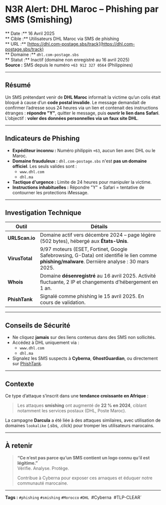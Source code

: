 # N3R Alert: DHL Maroc – Phishing par SMS (Smishing)

** Date :** 16 Avril 2025  
** Cible :** Utilisateurs DHL Maroc via SMS de phishing  
** URL :** [https://dhl.com-postage.sbs/track](https://dhl.com-postage.sbs/track)  
** Domaine :** `dhl.com-postage.sbs`  
** Statut :** Inactif (domaine non enregistré au 16 avril 2025)  
**Source :** SMS depuis le numéro `+63 912 327 0564` (Philippines)

---

##  Résumé

Un SMS prétendant venir de **DHL Maroc** informait la victime qu’un colis était bloqué à cause d’un **code postal invalide**. Le message demandait de confirmer l’adresse sous 24 heures via un lien et contenait des instructions étranges : **répondre "Y"**, quitter le message, puis **ouvrir le lien dans Safari**. L’objectif : **voler des données personnelles via un faux site DHL**.

---

##  Indicateurs de Phishing

- **Expéditeur inconnu :** Numéro philippin `+63`, aucun lien avec DHL ou le Maroc.
- **Domaine frauduleux :** `dhl.com-postage.sbs` n'est **pas un domaine officiel**. Les seuls valides sont :
  - `www.dhl.com`
  - `dhl.ma`
- **Tactique d'urgence :** Limite de 24 heures pour manipuler la victime.
- **Instructions inhabituelles :** Répondre "Y" + Safari = tentative de contourner les protections iMessage.

---

##  Investigation Technique

| Outil         | Détails |
|---------------|---------|
| **URLScan.io** | Domaine actif vers décembre 2024 – page légère (502 bytes), hébergé aux **États-Unis**. |
| **VirusTotal** | 9/97 moteurs (ESET, Fortinet, Google Safebrowsing, G-Data) ont identifié le lien comme **phishing/malware**. Dernière analyse : 30 mars 2025. |
| **Whois**      | Domaine **désenregistré** au 16 avril 2025. Activité fluctuante, 2 IP et changements d’hébergement en 1 an. |
| **PhishTank**  | Signalé comme phishing le 15 avril 2025. En cours de validation. |

---

## Conseils de Sécurité

- Ne cliquez **jamais** sur des liens contenus dans des SMS non sollicités.
- Accédez à DHL uniquement via :
  - `www.dhl.com`
  - `dhl.ma`
- Signalez les SMS suspects à **Cyberna**, **GhostGuardian**, ou directement sur [PhishTank](https://phishtank.com).

---

##  Contexte

Ce type d’attaque s’inscrit dans une **tendance croissante en Afrique** :  
> Les attaques **smishing** ont augmenté de **22 % en 2024**, ciblant notamment les services postaux (DHL, Poste Maroc).

La campagne **Darcula** a été liée à des attaques similaires, avec utilisation de domaines `lookalike` (.sbs, .click) pour tromper les utilisateurs marocains.

---

##  À retenir

> **“Ce n’est pas parce qu’un SMS contient un logo connu qu’il est légitime.”**  
> Vérifie. Analyse.  Protège.  
>  
> Contribue à Cyberna pour exposer ces arnaques et éduquer notre communauté marocaine.

---

**Tags :** `#phishing` `#smishing` `#Morocco` `#DHL `#Cyberna` `#TLP-CLEAR`

